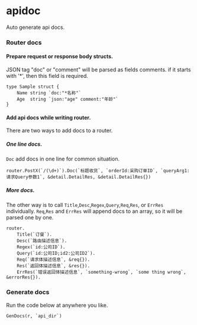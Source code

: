 # apidoc
Auto generate api docs.

### Router docs

####  Prepare request or response body structs.
JSON tag "doc" or "comment" will be parsed as fields comments. if it starts with '*', then this field is required.
```
type Sample struct {
	Name string `doc:"*名称"`
	Age  string `json:"age" comment:"年龄"`
}
```
#### Add api docs while writing router.
There are two ways to add docs to a router. 

##### One line docs.

`Doc` add docs in one line for common situation. 
```
router.PostX(`/(\d+)`).Doc(`标题收货`, `orderId:采购订单ID`, `queryArg1:请求Query参数1`, &detail.DetailRes, &detail.DetailRes{})
```
##### More docs.

The other way is to call `Title`,`Desc`,`Regex`,`Query`,`Req`,`Res`, or `ErrRes` individually.
`Req`,`Res` and `ErrRes` will append docs to an array, so it will be parsed one by one.
```
router.
    Title(`订餐`).
    Desc(`路由描述信息`).
    Regex(`id:公司ID`).
    Query(`id:公司ID;id2:公司ID2`).
    Req(`请求体描述信息`, &req{}).
    Res(`返回体描述信息`, &res{}).
    ErrRes(`错误返回体描述信息`, `something-wrong`, `some thing wrong`, &errorRes{}).
```

### Generate docs

Run the code below at anywhere you like.
```
GenDocs(r, `api_dir`)
```